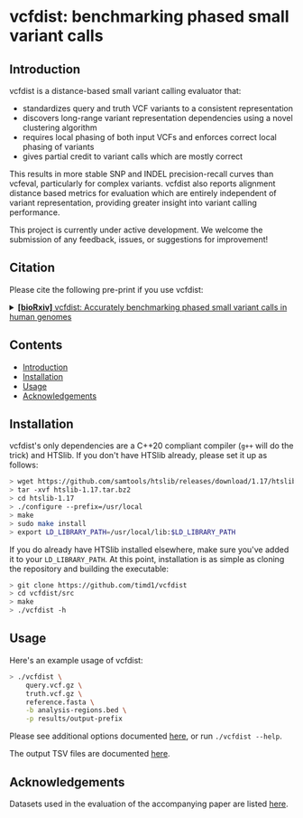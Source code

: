 # vcfdist: benchmarking phased small variant calls

<!-- [![DOI](https://zenodo.org/badge/365294513.svg)](https://zenodo.org/badge/latestdoi/365294513) -->

## Introduction
vcfdist is a distance-based small variant calling evaluator that:
- standardizes query and truth VCF variants to a consistent representation
- discovers long-range variant representation dependencies using a novel clustering algorithm
- requires local phasing of both input VCFs and enforces correct local phasing of variants
- gives partial credit to variant calls which are mostly correct

This results in more stable SNP and INDEL precision-recall curves than vcfeval, particularly for complex variants. vcfdist also reports alignment distance based metrics for evaluation which are entirely independent of variant representation, providing greater insight into variant calling performance.

This project is currently under active development. We welcome the submission of any feedback, issues, or suggestions for improvement!

## Citation
Please cite the following pre-print if you use vcfdist:

<details>
<summary>
<a href="https://www.biorxiv.org/content/early/2023/03/12/2023.03.10.532078"><b>[bioRxiv]</b> vcfdist: Accurately benchmarking phased small variant calls in human genomes</a>
</summary>

<pre>
@article {dunn2023vcfdist,
author = {Dunn, Tim and Narayanasamy, Satish},
title = {vcfdist: Accurately benchmarking phased small variant calls in human genomes},
elocation-id = {2023.03.10.532078},
year = {2023},
doi = {10.1101/2023.03.10.532078},
publisher = {Cold Spring Harbor Laboratory},
URL = {https://www.biorxiv.org/content/early/2023/03/12/2023.03.10.532078},
eprint = {https://biorxiv.org/content/early/2023/03/12/2023.03.10.532078.full.pdf},
journal = {bioRxiv}
}
</pre>
</details>

## Contents

* [Introduction](#introduction)
* [Installation](#installation)
* [Usage](#usage)
* [Acknowledgements](#acknowledgements)

## Installation

vcfdist's only dependencies are a C++20 compliant compiler (`g++` will do the trick) and HTSlib. If you don't have HTSlib already, please set it up as follows:
```bash
> wget https://github.com/samtools/htslib/releases/download/1.17/htslib-1.17.tar.bz2
> tar -xvf htslib-1.17.tar.bz2
> cd htslib-1.17
> ./configure --prefix=/usr/local
> make
> sudo make install
> export LD_LIBRARY_PATH=/usr/local/lib:$LD_LIBRARY_PATH
```
If you do already have HTSlib installed elsewhere, make sure you've added it to your `LD_LIBRARY_PATH`. At this point, installation is as simple as cloning the repository and building the executable:

```bash
> git clone https://github.com/timd1/vcfdist
> cd vcfdist/src
> make
> ./vcfdist -h
```


## Usage

Here's an example usage of vcfdist:

```bash
> ./vcfdist \
    query.vcf.gz \
    truth.vcf.gz \
    reference.fasta \
    -b analysis-regions.bed \
    -p results/output-prefix
```
Please see additional options documented <a href="./src/README.md">here</a>, or run `./vcfdist --help`.

The output TSV files are documented <a href="./docs/outputs.md">here</a>.


## Acknowledgements
Datasets used in the evaluation of the accompanying paper are listed <a href="./data/README.md">here</a>.

